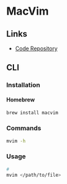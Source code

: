# MacVim

## Links

- [Code Repository](https://github.com/macvim-dev/macvim)

## CLI

### Installation

#### Homebrew

```sh
brew install macvim
```

### Commands

```sh
mvim -h
```

### Usage

```sh
#
mvim </path/to/file>
```
